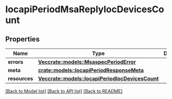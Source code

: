 # IocapiPeriodMsaReplyIocDevicesCount

## Properties

Name | Type | Description | Notes
------------ | ------------- | ------------- | -------------
**errors** | [**Vec<crate::models::MsaspecPeriodError>**](msaspec.Error.md) |  | 
**meta** | [**crate::models::IocapiPeriodResponseMeta**](iocapi.responseMeta.md) |  | 
**resources** | [**Vec<crate::models::IocapiPeriodIocDevicesCount>**](iocapi.IOCDevicesCount.md) |  | 

[[Back to Model list]](../README.md#documentation-for-models) [[Back to API list]](../README.md#documentation-for-api-endpoints) [[Back to README]](../README.md)


